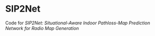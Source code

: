 # SIP2Net

Code for *SIP2Net: Situational-Aware Indoor Pathloss-Map Prediction Network for Radio Map Generation*
